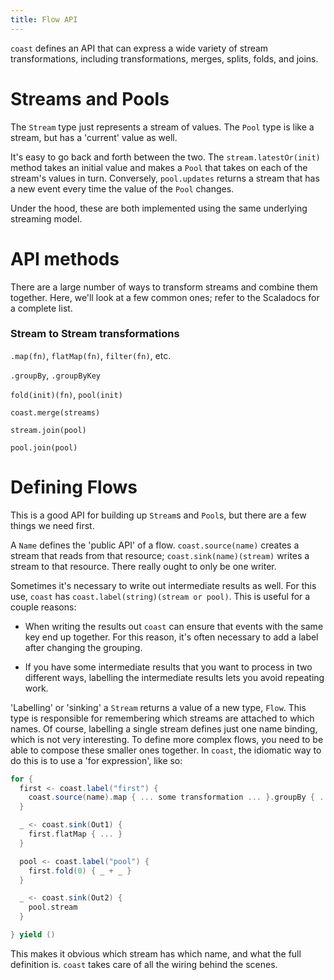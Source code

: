 ```yaml
---
title: Flow API
---
```


`coast` defines an API that can express a wide variety of stream
transformations, including transformations, merges, splits, folds, and joins.

# Streams and Pools

The `Stream` type just represents a stream of values. The `Pool` type is like a
stream, but has a 'current' value as well.

It's easy to go back and forth between the two. The `stream.latestOr(init)` method
takes an initial value and makes a `Pool` that takes on each of the stream's
values in turn. Conversely, `pool.updates` returns a stream that has a new event
every time the value of the `Pool` changes.

Under the hood, these are both implemented using the same underlying streaming
model.

# API methods

There are a large number of ways to transform streams and combine them together.
Here, we'll look at a few common ones; refer to the Scaladocs for a complete
list.

### Stream to Stream transformations

`.map(fn)`, `flatMap(fn)`, `filter(fn)`, etc.

`.groupBy`, `.groupByKey`

`fold(init)(fn)`, `pool(init)`

`coast.merge(streams)`

`stream.join(pool)`

`pool.join(pool)`

# Defining Flows

This is a good API for building up `Stream`s and `Pool`s, but there are a few
things we need first.

A `Name` defines the 'public API' of a flow. `coast.source(name)` creates a
stream that reads from that resource; `coast.sink(name)(stream)` writes a stream
to that resource. There really ought to only be one writer.

Sometimes it's necessary to write out intermediate results as well. For this
use, `coast` has `coast.label(string)(stream or pool)`. This is useful for a
couple reasons:

- When writing the results out `coast` can ensure that events with the same key
  end up together. For this reason, it's often necessary to add a label after
  changing the grouping.

- If you have some intermediate results that you want to process in two
  different ways, labelling the intermediate results lets you avoid repeating
  work.

'Labelling' or 'sinking' a `Stream` returns a value of a new type, `Flow`. This
type is responsible for remembering which streams are attached to which names.
Of course, labelling a single stream defines just one name binding, which is not
very interesting. To define more complex flows, you need to be able to compose
these smaller ones together. In `coast`, the idiomatic way to do this is to use
a 'for expression', like so:

```scala
for {
  first <- coast.label("first") {
    coast.source(name).map { ... some transformation ... }.groupBy { ... }
  }

  _ <- coast.sink(Out1) {
    first.flatMap { ... }
  }

  pool <- coast.label("pool") {
    first.fold(0) { _ + _ }
  }

  _ <- coast.sink(Out2) { 
    pool.stream
  }

} yield ()
```

This makes it obvious which stream has which name, and what the full definition
is. `coast` takes care of all the wiring behind the scenes.

